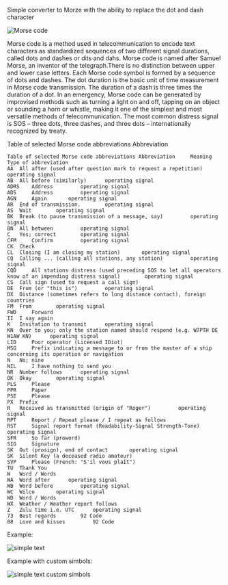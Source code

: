 Simple converter to Morze with the ability to replace the dot and dash character

![Morse code](https://cdn.discordapp.com/attachments/834769719823302666/864831323829829652/315px-International_Morse_Code.png)

Morse code is a method used in telecommunication to encode text characters as standardized sequences of two different signal durations, called dots and dashes or dits and dahs. Morse code is named after Samuel Morse, an inventor of the telegraph.There is no distinction between upper and lower case letters. Each Morse code symbol is formed by a sequence of dots and dashes. The dot duration is the basic unit of time measurement in Morse code transmission. The duration of a dash is three times the duration of a dot. In an emergency, Morse code can be generated by improvised methods such as turning a light on and off, tapping on an object or sounding a horn or whistle, making it one of the simplest and most versatile methods of telecommunication. The most common distress signal is SOS – three dots, three dashes, and three dots – internationally recognized by treaty. 

Table of selected Morse code abbreviations Abbreviation
```
Table of selected Morse code abbreviations Abbreviation 	Meaning 	  	Type of abbreviation
AA 	All after (used after question mark to request a repetition) 	  	operating signal
AB 	All before (similarly) 	  	operating signal
ADRS 	Address 	  	operating signal
ADS 	Address 	  	operating signal
AGN 	Again 	  	operating signal
AR 	End of transmission. 	  	operating signal
AS 	Wait 	  	operating signal
BK 	Break (to pause transmission of a message, say) 	  	operating signal
BN 	All between 	  	operating signal
C 	Yes; correct 	  	operating signal
CFM 	Confirm 	  	operating signal
CK 	Check 	  	 
CL 	Closing (I am closing my station) 	  	operating signal
CQ 	Calling ... (calling all stations, any station) 	  	operating signal
CQD 	All stations distress (used preceding SOS to let all operators know of an impending distress signal) 	  	operating signal
CS 	Call sign (used to request a call sign) 	  	 
DE 	From (or "this is") 	  	operating signal
DX 	Distance (sometimes refers to long distance contact), foreign countries 	  	 
FM 	From 	  	operating signal
FWD 	Forward 	  	 
II 	I say again 	  	 
K 	Invitation to transmit 	  	operating signal
KN 	Over to you; only the station named should respond (e.g. W7PTH DE W1AW KN) 	  	operating signal
LID 	Poor operator (Licensed IDiot) 	  	 
MSG 	Prefix indicating a message to or from the master of a ship concerning its operation or navigation 	  	 
N 	No; nine 	  	 
NIL 	I have nothing to send you 	  	 
NR 	Number follows 	  	operating signal
OK 	Okay 	  	operating signal
PLS 	Please 	  	 
PPR 	Paper 	  	 
PSE 	Please 	  	 
PX 	Prefix 	  	 
R 	Received as transmitted (origin of "Roger") 	  	operating signal
RPT 	Report / Repeat please / I repeat as follows 	  	 
RST 	Signal report format (Readability-Signal Strength-Tone) 	  	operating signal
SFR 	So far (proword) 	  	 
SIG 	Signature 	  	 
SK 	Out (prosign), end of contact 	  	operating signal
SK 	Silent Key (a deceased radio amateur) 	  	 
SVP 	Please (French: "S'il vous plaît") 	  	 
TU 	Thank You 	 
W 	Word / Words 	  	 
WA 	Word after 	  	operating signal
WB 	Word before 	  	operating signal
WC 	Wilco 	  	operating signal
WD 	Word / Words 	  	 
WX 	Weather / Weather report follows 	  	 
Z 	Zulu time i.e. UTC 	  	operating signal
73 	Best regards 	  	92 Code
88 	Love and kisses 	  	92 Code
```
Example:

![simple text](https://cdn.discordapp.com/attachments/834769719823302666/864565730203926588/unknown.png)

Example with custom simbols:

![simple text custom simbols](https://cdn.discordapp.com/attachments/834769719823302666/864565859695329330/unknown.png)

